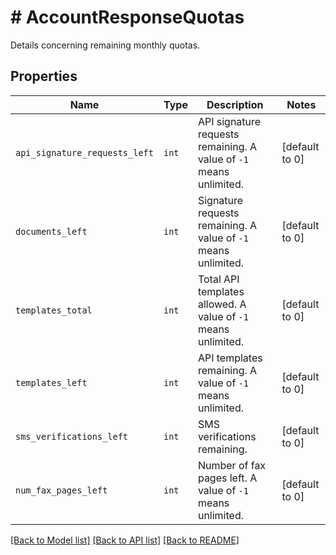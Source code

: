 # # AccountResponseQuotas

Details concerning remaining monthly quotas.

## Properties

Name | Type | Description | Notes
------------ | ------------- | ------------- | -------------
| `api_signature_requests_left` | ```int``` |  API signature requests remaining. A value of `-1` means unlimited.  |  [default to 0] |
| `documents_left` | ```int``` |  Signature requests remaining. A value of `-1` means unlimited.  |  [default to 0] |
| `templates_total` | ```int``` |  Total API templates allowed. A value of `-1` means unlimited.  |  [default to 0] |
| `templates_left` | ```int``` |  API templates remaining. A value of `-1` means unlimited.  |  [default to 0] |
| `sms_verifications_left` | ```int``` |  SMS verifications remaining.  |  [default to 0] |
| `num_fax_pages_left` | ```int``` |  Number of fax pages left. A value of `-1` means unlimited.  |  [default to 0] |

[[Back to Model list]](../../README.md#models) [[Back to API list]](../../README.md#endpoints) [[Back to README]](../../README.md)
